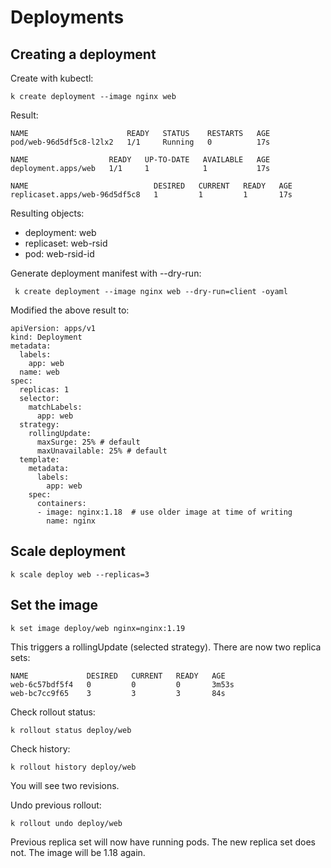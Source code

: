 # Deployments

## Creating a deployment

Create with kubectl:

```
k create deployment --image nginx web
```

Result: 

```
NAME                      READY   STATUS    RESTARTS   AGE
pod/web-96d5df5c8-l2lx2   1/1     Running   0          17s

NAME                  READY   UP-TO-DATE   AVAILABLE   AGE
deployment.apps/web   1/1     1            1           17s

NAME                            DESIRED   CURRENT   READY   AGE
replicaset.apps/web-96d5df5c8   1         1         1       17s
```

Resulting objects:
- deployment: web
- replicaset: web-rsid
- pod: web-rsid-id

Generate deployment manifest with --dry-run:

```
 k create deployment --image nginx web --dry-run=client -oyaml
```

Modified the above result to:

```
apiVersion: apps/v1
kind: Deployment
metadata:
  labels:
    app: web
  name: web
spec:
  replicas: 1
  selector:
    matchLabels:
      app: web
  strategy:
    rollingUpdate:
      maxSurge: 25% # default
      maxUnavailable: 25% # default
  template:
    metadata:
      labels:
        app: web
    spec:
      containers:
      - image: nginx:1.18  # use older image at time of writing
        name: nginx
```

## Scale deployment

```
k scale deploy web --replicas=3
```

## Set the image

```
k set image deploy/web nginx=nginx:1.19
```

This triggers a rollingUpdate (selected strategy). There are now two replica sets:

```
NAME             DESIRED   CURRENT   READY   AGE
web-6c57bdf5f4   0         0         0       3m53s
web-bc7cc9f65    3         3         3       84s
```

Check rollout status:

```
k rollout status deploy/web
```

Check history:

```
k rollout history deploy/web
```

You will see two revisions.

Undo previous rollout:

```
k rollout undo deploy/web
```

Previous replica set will now have running pods. The new replica set does not. The image will be 1.18 again.

